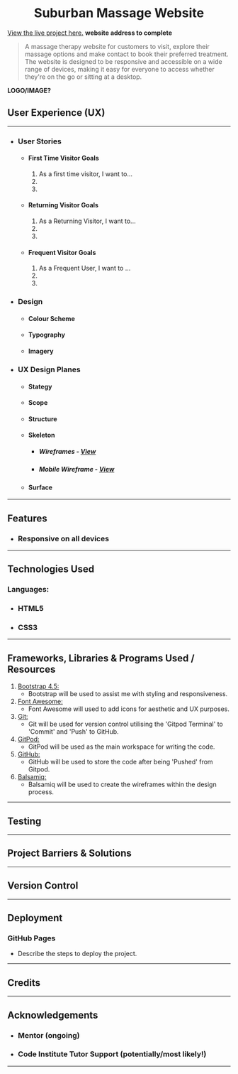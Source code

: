 <h1 align="center">Suburban Massage Website</h1>

[View the live project here.](http://....)  **website address to complete**

>A massage therapy website for customers to visit, explore their massage options and make contact to book their preferred 
treatment. The website is designed to be responsive and accessible on a wide range of devices, making it easy for everyone to access 
whether they're on the go or sitting at a desktop.

**LOGO/IMAGE?**

## User Experience (UX)
---

- ### User Stories

    - #### First Time Visitor Goals
        1. As a first time visitor, I want to... 
        2.
        3.

    - #### Returning Visitor Goals
        1. As a Returning Visitor, I want to...
        2.
        3.

    - #### Frequent Visitor Goals
        1. As a Frequent User, I want to ...
        2.
        3.


- ### Design

  - #### Colour Scheme


  - #### Typography


  - #### Imagery

- ### UX Design Planes
    - #### Stategy

    - #### Scope

    - #### Structure 

    - #### Skeleton 
        - ##### Wireframes - [View](https://....)

        - ##### Mobile Wireframe - [View](https://...)

    - #### Surface

---
## Features

- ### Responsive on all devices

---
## Technologies Used
### Languages:

- ### HTML5
- ### CSS3
---
## Frameworks, Libraries & Programs Used / Resources

1. [Bootstrap 4.5:](https://getbootstrap.com/docs/4.5/getting-started/introduction/)
    - Bootstrap will be used to assist me with styling and responsiveness.
2. [Font Awesome:](https://fontawesome.com/)
    - Font Awesome will used to add icons for aesthetic and UX purposes.
3. [Git:](https://git-scm.com/)
    - Git will be used for version control utilising the 'Gitpod Terminal' to 'Commit' and 'Push' to GitHub.   
4. [GitPod:](https://gitpod.io/workspaces/)
    - GitPod will be used as the main workspace for writing the code.
5. [GitHub:](https://github.com/)
    - GitHub will be used to store the code after being 'Pushed' from Gitpod.
6. [Balsamiq:](https://balsamiq.com/wireframes/)
    - Balsamiq will be used to create the wireframes within the design process.
---

## Testing
---

## Project Barriers & Solutions
---

## Version Control
---

## Deployment
### GitHub Pages
 - Describe the steps to deploy the project.
---
## Credits

---
## Acknowledgements
- ### Mentor (ongoing)
- ### Code Institute Tutor Support (potentially/most likely!)
---
